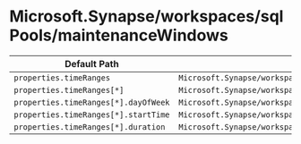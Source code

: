 # Microsoft.Synapse/workspaces/sqlPools/maintenanceWindows

| Default Path | Alias |
|---|---|
| `properties.timeRanges` | `Microsoft.Synapse/workspaces/sqlPools/maintenancewindows/timeRanges` |
| `properties.timeRanges[*]` | `Microsoft.Synapse/workspaces/sqlPools/maintenancewindows/timeRanges[*]` |
| `properties.timeRanges[*].dayOfWeek` | `Microsoft.Synapse/workspaces/sqlPools/maintenancewindows/timeRanges[*].dayOfWeek` |
| `properties.timeRanges[*].startTime` | `Microsoft.Synapse/workspaces/sqlPools/maintenancewindows/timeRanges[*].startTime` |
| `properties.timeRanges[*].duration` | `Microsoft.Synapse/workspaces/sqlPools/maintenancewindows/timeRanges[*].duration` |

